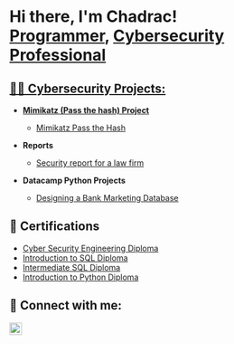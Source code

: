 ### <h1>Hi there, I'm Chadrac!  <br/><a href="https://github.com/bumbibjornen">Programmer</a>, <a href="https://www.linkedin.com/in/chadrac-bamba-98773293/">Cybersecurity Professional</h1>

<h2>👨‍💻 Cybersecurity Projects:</h2>

- <b>Mimikatz (Pass the hash) Project</b>
  - [Mimikatz Pass the Hash](https://github.com/bumbibjornen/Mimikatz-Pass-the-Hash-Project)

- <b>Reports</b>
  - [Security report for a law firm](https://github.com/bumbibjornen/Security-report-from-Securestart)

- <b>Datacamp Python Projects</b>
  - [Designing a Bank Marketing Database](https://github.com/bumbibjornen/LABURL)

<h2>📃 Certifications </h2>

- [Cyber Security Engineering Diploma](https://drive.google.com/file/d/1gx9ZEy7eLiuJizi9CLBv2WgQ2AMuA54z/view?usp=drive_link)
- [Introduction to SQL Diploma](https://drive.google.com/file/d/1RGlKDhI4pFmwbaD7cuZjRZFGeZmoV6ls/view?usp=drive_link)
- [Intermediate SQL Diploma](https://drive.google.com/file/d/1u8souEe9TcuQjYqD6Mt6ML_OKgqHeTL5/view?usp=drive_link)
- [Introduction to Python Diploma](https://drive.google.com/file/d/184vBhLH-LDMqMp6TxuxDimMiuSyatYSs/view?usp=drive_link)

<h2> 🤳 Connect with me:</h2>


[<img align="left" alt="JoshMadakor | LinkedIn" width="22px" src="https://cdn.jsdelivr.net/npm/simple-icons@v3/icons/linkedin.svg" />][linkedin]

[linkedin]: https://www.linkedin.com/in/chadrac-bamba-98773293



<!--

- 🔭 I’m currently working on the Raspberry Pi project by using. it as a virtual machine.
- 🌱 I’m currently learning ...
- 👯 I’m looking to collaborate on ...
- 🤔 I’m looking for help with ...
- 💬 Ask me about ...
- 📫 How to reach me: ...
- 😄 Pronouns: ...
- ⚡ Fun fact: ...
-->
